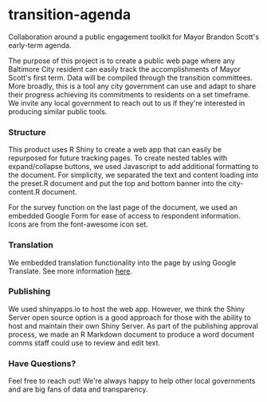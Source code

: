 # transition-agenda
Collaboration around a public engagement toolkit for Mayor Brandon Scott's early-term agenda. 

The purpose of this project is to create a public web page where any Baltimore City resident can easily track the accomplishments of Mayor Scott's first term. Data will be compiled through the transition committees. More broadly, this is a tool any city government can use and adapt to share their progress achieving its commitments to residents on a set timeframe. We invite any local government to reach out to us if they're interested in producing similar public tools.

### Structure

This product uses R Shiny to create a web app that can easily be repurposed for future tracking pages. To create nested tables with expand/collapse buttons, we used Javascript to add additional formatting to the document. For simplicity, we separated the text and content loading into the preset.R document and put the top and bottom banner into the city-content.R document.

For the survey function on the last page of the document, we used an embedded Google Form for ease of access to respondent information. Icons are from the font-awesome icon set.

### Translation

We embedded translation functionality into the page by using Google Translate. See more information [here](https://www.w3schools.com/howto/howto_google_translate.asp).

### Publishing

We used shinyapps.io to host the web app. However, we think the Shiny Server open source option is a good approach for those with the ability to host and maintain their own Shiny Server. As part of the publishing approval process, we made an R Markdown document to produce a word document comms staff could use to review and edit text.

### Have Questions?

Feel free to reach out! We're always happy to help other local governments and are big fans of data and transparency.
